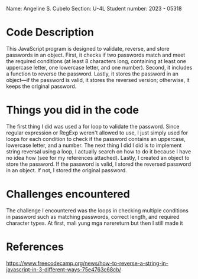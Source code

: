 Name: Angeline S. Cubelo
Section: U-4L
Student number: 2023 - 05318

# Code Description
This JavaScript program is designed to validate, reverse, and store passwords in an object. First, it checks if two passwords match and meet the required conditions (at least 8 characters long, containing at least one uppercase letter, one lowercase letter, and one number). Second, it includes a function to reverse the password. Lastly, it stores the password in an object—if the password is valid, it stores the reversed version; otherwise, it keeps the original password.

# Things you did in the code
The first thing I did was used a for loop to validate the password. Since regular expression or RegExp weren't allowed to use, I just simply used for loops for each condition to check if the password contains an uppercase, lowercase letter, and a number.
The next thing I did I did is to implement string reversal using a loop, I actually search on how to do it because I have no idea how (see for my references attached). Lastly, I created an object to store the password. If the password is valid, I stored the reversed password in an object. If not, I stored the original password.


# Challenges encountered
The challenge I encountered was the loops in checking multiple conditions in password such as matching passwords, correct length, and required character types. At first, mali yung mga narereturn but then I still made it


# References
https://www.freecodecamp.org/news/how-to-reverse-a-string-in-javascript-in-3-different-ways-75e4763c68cb/